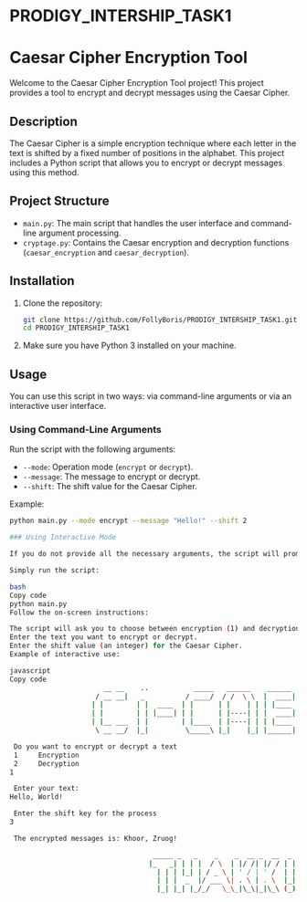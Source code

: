 # PRODIGY_INTERSHIP_TASK1

# Caesar Cipher Encryption Tool

Welcome to the Caesar Cipher Encryption Tool project! This project provides a tool to encrypt and decrypt messages using the Caesar Cipher.

## Description

The Caesar Cipher is a simple encryption technique where each letter in the text is shifted by a fixed number of positions in the alphabet. This project includes a Python script that allows you to encrypt or decrypt messages using this method.

## Project Structure

- `main.py`: The main script that handles the user interface and command-line argument processing.
- `cryptage.py`: Contains the Caesar encryption and decryption functions (`caesar_encryption` and `caesar_decryption`).

## Installation

1. Clone the repository:
    ```bash
    git clone https://github.com/FollyBoris/PRODIGY_INTERSHIP_TASK1.git
    cd PRODIGY_INTERSHIP_TASK1
    ```

2. Make sure you have Python 3 installed on your machine.

## Usage

You can use this script in two ways: via command-line arguments or via an interactive user interface.

### Using Command-Line Arguments

Run the script with the following arguments:
- `--mode`: Operation mode (`encrypt` or `decrypt`).
- `--message`: The message to encrypt or decrypt.
- `--shift`: The shift value for the Caesar Cipher.

Example:
```bash
python main.py --mode encrypt --message "Hello!" --shift 2

### Using Interactive Mode

If you do not provide all the necessary arguments, the script will prompt you for them interactively. This is useful if you prefer to enter information step-by-step.

Simply run the script:

bash
Copy code
python main.py
Follow the on-screen instructions:

The script will ask you to choose between encryption (1) and decryption (2).
Enter the text you want to encrypt or decrypt.
Enter the shift value (an integer) for the Caesar Cipher.
Example of interactive use:

javascript
Copy code
                       __ __    ..           _____   ______    ______    ____ ____  
                     / __ __|   _          / ____/  / /  \ \  |  ____|  / ___ __ /
                    | |        | |  ____  | |      | |    | | | |____  | |______
                    | |        | | |____| | |      | |----| | |  ____|  \ ____  \ 
                    | |__ ___  | |        | |____  | |----| | | |____   ___ __| |
                     \ __ __/  |_|         \_____\ |_|    |_| |______| \ __ ___ / 

 Do you want to encrypt or decrypt a text 
 1     Encryption 
 2     Decryption 
1

 Enter your text:
Hello, World!

 Enter the shift key for the process 
3

 The encrypted messages is: Khoor, Zruog! 

                                   _____ _   _    _    _  __ _  __  _ 
                                  |_   _| | | |  / \  | |/ /| |/ / | |
                                    | | | |_| | / _ \ | ' / | ' /  | |
                                    | | |  _  |/ ___ \| . \ | . \  |_|
                                    |_| |_| |_/_/   \_\_|\_\|_|\_\ (_)
